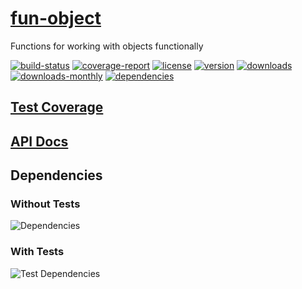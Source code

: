 # [fun-object](https://bagrounds.gitlab.io/fun-object)

Functions for working with objects functionally

[![build-status](https://gitlab.com/bagrounds/fun-object/badges/master/build.svg)](https://gitlab.com/bagrounds/fun-object/commits/master)
[![coverage-report](https://gitlab.com/bagrounds/fun-object/badges/master/coverage.svg)](https://gitlab.com/bagrounds/fun-object/commits/master)
[![license](https://img.shields.io/npm/l/fun-object.svg)](https://www.npmjs.com/package/fun-object)
[![version](https://img.shields.io/npm/v/fun-object.svg)](https://www.npmjs.com/package/fun-object)
[![downloads](https://img.shields.io/npm/dt/fun-object.svg)](https://www.npmjs.com/package/fun-object)
[![downloads-monthly](https://img.shields.io/npm/dm/fun-object.svg)](https://www.npmjs.com/package/fun-object)
[![dependencies](https://david-dm.org/bagrounds/fun-object/status.svg)](https://david-dm.org/bagrounds/fun-object)

## [Test Coverage](https://bagrounds.gitlab.io/fun-object/coverage/lcov-report/index.html)

## [API Docs](https://bagrounds.gitlab.io/fun-object/docs/index.html)

## Dependencies

### Without Tests

![Dependencies](https://bagrounds.gitlab.io/fun-object/img/dependencies.svg)

### With Tests

![Test Dependencies](https://bagrounds.gitlab.io/fun-object/img/dependencies-test.svg)

